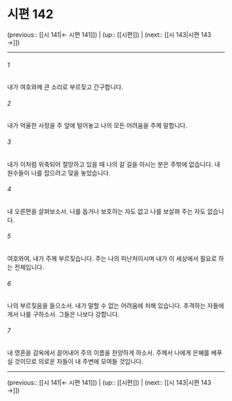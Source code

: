 # 시편 142

(previous:: [[시 141|← 시편 141]]) | (up:: [[시편]]) | (next:: [[시 143|시편 143 →]])

***




###### 1 

내가 여호와께 큰 소리로 부르짖고 간구합니다. 



###### 2 

내가 억울한 사정을 주 앞에 털어놓고 나의 모든 어려움을 주께 말합니다. 



###### 3 

내가 이처럼 위축되어 절망하고 있을 때 나의 갈 길을 아시는 분은 주밖에 없습니다. 내 원수들이 나를 잡으려고 덫을 놓았습니다. 



###### 4 

내 오른편을 살펴보소서. 나를 돕거나 보호하는 자도 없고 나를 보살펴 주는 자도 없습니다. 



###### 5 

여호와여, 내가 주께 부르짖습니다. 주는 나의 피난처이시며 내가 이 세상에서 필요로 하는 전체입니다. 



###### 6 

나의 부르짖음을 들으소서. 내가 말할 수 없는 어려움에 처해 있습니다. 추격하는 자들에게서 나를 구하소서. 그들은 나보다 강합니다. 



###### 7 

내 영혼을 감옥에서 끌어내어 주의 이름을 찬양하게 하소서. 주께서 나에게 은혜를 베푸실 것이므로 의로운 자들이 내 주변에 모여들 것입니다.

***

(previous:: [[시 141|← 시편 141]]) | (up:: [[시편]]) | (next:: [[시 143|시편 143 →]])
